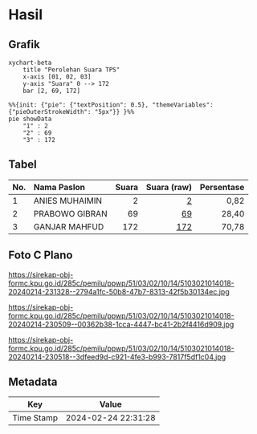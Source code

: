 # Hasil

## Grafik

```mermaid
xychart-beta
    title "Perolehan Suara TPS"
    x-axis [01, 02, 03]
    y-axis "Suara" 0 --> 172
    bar [2, 69, 172]
```

```mermaid
%%{init: {"pie": {"textPosition": 0.5}, "themeVariables": {"pieOuterStrokeWidth": "5px"}} }%%
pie showData
    "1" : 2
    "2" : 69
    "3" : 172
```

## Tabel

| No. | Nama Paslon    | Suara | Suara (raw) | Persentase |
|:--- |:-------------- | -----:| -----------:| ----------:|
| 1   | ANIES MUHAIMIN | 2     | [2][p-1]    | 0,82       |
| 2   | PRABOWO GIBRAN | 69    | [69][p-2]   | 28,40      |
| 3   | GANJAR MAHFUD  | 172   | [172][p-3]  | 70,78      |


[p-1]: https://github.com/gigit-pemilu/pemilu-2024-51-bali/blob/main/pilpres/hitung-suara/sub/51-bali/sub/03-badung/sub/02-mengwi/sub/1014-abianbase/sub/018-tps/sub/paslon-1.txt
[p-2]: https://github.com/gigit-pemilu/pemilu-2024-51-bali/blob/main/pilpres/hitung-suara/sub/51-bali/sub/03-badung/sub/02-mengwi/sub/1014-abianbase/sub/018-tps/sub/paslon-2.txt
[p-3]: https://github.com/gigit-pemilu/pemilu-2024-51-bali/blob/main/pilpres/hitung-suara/sub/51-bali/sub/03-badung/sub/02-mengwi/sub/1014-abianbase/sub/018-tps/sub/paslon-3.txt

## Foto C Plano

https://sirekap-obj-formc.kpu.go.id/285c/pemilu/ppwp/51/03/02/10/14/5103021014018-20240214-231328--2794a1fc-50b8-47b7-8313-42f5b30134ec.jpg

https://sirekap-obj-formc.kpu.go.id/285c/pemilu/ppwp/51/03/02/10/14/5103021014018-20240214-230509--00362b38-1cca-4447-bc41-2b2f4416d909.jpg

https://sirekap-obj-formc.kpu.go.id/285c/pemilu/ppwp/51/03/02/10/14/5103021014018-20240214-230518--3dfeed9d-c921-4fe3-b993-7817f5df1c04.jpg


## Metadata

| Key        | Value               |
| ---------- | ------------------- |
| Time Stamp | 2024-02-24 22:31:28 |



